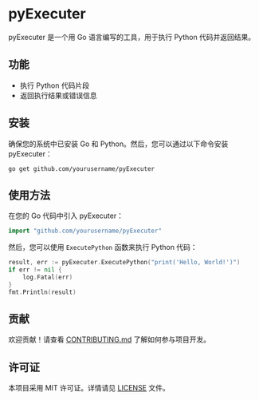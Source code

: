 # pyExecuter

pyExecuter 是一个用 Go 语言编写的工具，用于执行 Python 代码并返回结果。

## 功能

- 执行 Python 代码片段
- 返回执行结果或错误信息

## 安装

确保您的系统中已安装 Go 和 Python。然后，您可以通过以下命令安装 pyExecuter：

```
go get github.com/yourusername/pyExecuter
```

## 使用方法

在您的 Go 代码中引入 pyExecuter：

```go
import "github.com/yourusername/pyExecuter"
```

然后，您可以使用 `ExecutePython` 函数来执行 Python 代码：

```go
result, err := pyExecuter.ExecutePython("print('Hello, World!')")
if err != nil {
    log.Fatal(err)
}
fmt.Println(result)
```

## 贡献

欢迎贡献！请查看 [CONTRIBUTING.md](CONTRIBUTING.md) 了解如何参与项目开发。

## 许可证

本项目采用 MIT 许可证。详情请见 [LICENSE](LICENSE) 文件。
